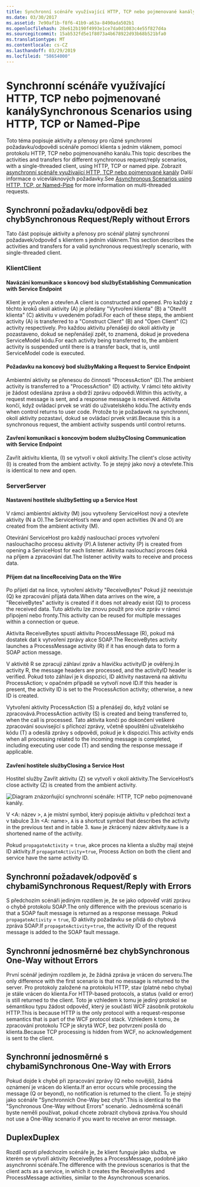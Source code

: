 ```yaml
---
title: Synchronní scénáře využívající HTTP, TCP nebo pojmenované kanály
ms.date: 03/30/2017
ms.assetid: 7e90af1b-f8f6-41b9-a63a-8490ada502b1
ms.openlocfilehash: 28e612b190f4993e1ce7da0d1083c4e55f827d4a
ms.sourcegitcommit: 15ab532fd5e1f8073a4b678922d93b68b521bfa0
ms.translationtype: MT
ms.contentlocale: cs-CZ
ms.lasthandoff: 03/29/2019
ms.locfileid: "58654000"
---
```

# <a name="synchronous-scenarios-using-http-tcp-or-named-pipe"></a><span data-ttu-id="6ac50-102">Synchronní scénáře využívající HTTP, TCP nebo pojmenované kanály</span><span class="sxs-lookup"><span data-stu-id="6ac50-102">Synchronous Scenarios using HTTP, TCP or Named-Pipe</span></span>
<span data-ttu-id="6ac50-103">Toto téma popisuje aktivity a přenosy pro různé synchronní požadavku/odpovědi scénáře pomocí klienta s jedním vláknem, pomocí protokolu HTTP, TCP nebo pojmenovaného kanálu.</span><span class="sxs-lookup"><span data-stu-id="6ac50-103">This topic describes the activities and transfers for different synchronous request/reply scenarios, with a single-threaded client, using HTTP, TCP or named pipe.</span></span> <span data-ttu-id="6ac50-104">Zobrazit [asynchronní scénáře využívající HTTP, TCP nebo pojmenované kanály](../../../../../docs/framework/wcf/diagnostics/tracing/asynchronous-scenarios-using-http-tcp-or-named-pipe.md) Další informace o vícevláknových požadavky.</span><span class="sxs-lookup"><span data-stu-id="6ac50-104">See [Asynchronous Scenarios using HTTP, TCP, or Named-Pipe](../../../../../docs/framework/wcf/diagnostics/tracing/asynchronous-scenarios-using-http-tcp-or-named-pipe.md) for more information on multi-threaded requests.</span></span>  
  
## <a name="synchronous-requestreply-without-errors"></a><span data-ttu-id="6ac50-105">Synchronní požadavku/odpovědi bez chyb</span><span class="sxs-lookup"><span data-stu-id="6ac50-105">Synchronous Request/Reply without Errors</span></span>  
 <span data-ttu-id="6ac50-106">Tato část popisuje aktivity a přenosy pro scénář platný synchronní požadavek/odpověď s klientem s jedním vláknem.</span><span class="sxs-lookup"><span data-stu-id="6ac50-106">This section describes the activities and transfers for a valid synchronous request/reply scenario, with single-threaded client.</span></span>  
  
### <a name="client"></a><span data-ttu-id="6ac50-107">Klient</span><span class="sxs-lookup"><span data-stu-id="6ac50-107">Client</span></span>  
  
#### <a name="establishing-communication-with-service-endpoint"></a><span data-ttu-id="6ac50-108">Navázání komunikace s koncový bod služby</span><span class="sxs-lookup"><span data-stu-id="6ac50-108">Establishing Communication with Service Endpoint</span></span>  
 <span data-ttu-id="6ac50-109">Klient je vytvořen a otevřen.</span><span class="sxs-lookup"><span data-stu-id="6ac50-109">A client is constructed and opened.</span></span> <span data-ttu-id="6ac50-110">Pro každý z těchto kroků okolí aktivity (A) je předány "Vytvoření klienta" (B) a "Otevřít klienta" (C) aktivitu v uvedeném pořadí.</span><span class="sxs-lookup"><span data-stu-id="6ac50-110">For each of these steps, the ambient activity (A) is transferred to a "Construct Client" (B) and "Open Client" (C) activity respectively.</span></span> <span data-ttu-id="6ac50-111">Pro každou aktivitu přenášejí do okolí aktivity je pozastaveno, dokud se nepřenášejí zpět, to znamená, dokud je provedena ServiceModel kódu.</span><span class="sxs-lookup"><span data-stu-id="6ac50-111">For each activity being transferred to, the ambient activity is suspended until there is a transfer back, that is, until ServiceModel code is executed.</span></span>  
  
#### <a name="making-a-request-to-service-endpoint"></a><span data-ttu-id="6ac50-112">Požadavku na koncový bod služby</span><span class="sxs-lookup"><span data-stu-id="6ac50-112">Making a Request to Service Endpoint</span></span>  
 <span data-ttu-id="6ac50-113">Ambientní aktivity se přenesou do činnosti "ProcessAction" (D).</span><span class="sxs-lookup"><span data-stu-id="6ac50-113">The ambient activity is transferred to a "ProcessAction" (D) activity.</span></span> <span data-ttu-id="6ac50-114">V rámci této aktivity je žádost odeslána zpráva a obdrží zprávu odpovědi.</span><span class="sxs-lookup"><span data-stu-id="6ac50-114">Within this activity, a request message is sent, and a response message is received.</span></span> <span data-ttu-id="6ac50-115">Aktivita končí, když ovládací prvek se vrátí do uživatelského kódu.</span><span class="sxs-lookup"><span data-stu-id="6ac50-115">The activity ends when control returns to user code.</span></span> <span data-ttu-id="6ac50-116">Protože to je požadavek na synchronní, okolí aktivity pozastaví, dokud se ovládací prvek vrátí.</span><span class="sxs-lookup"><span data-stu-id="6ac50-116">Because this is a synchronous request, the ambient activity suspends until control returns.</span></span>  
  
#### <a name="closing-communication-with-service-endpoint"></a><span data-ttu-id="6ac50-117">Zavření komunikaci s koncovým bodem služby</span><span class="sxs-lookup"><span data-stu-id="6ac50-117">Closing Communication with Service Endpoint</span></span>  
 <span data-ttu-id="6ac50-118">Zavřít aktivitu klienta, (I) se vytvoří v okolí aktivity.</span><span class="sxs-lookup"><span data-stu-id="6ac50-118">The client's close activity (I) is created from the ambient activity.</span></span> <span data-ttu-id="6ac50-119">To je stejný jako nový a otevřete.</span><span class="sxs-lookup"><span data-stu-id="6ac50-119">This is identical to new and open.</span></span>  
  
### <a name="server"></a><span data-ttu-id="6ac50-120">Server</span><span class="sxs-lookup"><span data-stu-id="6ac50-120">Server</span></span>  
  
#### <a name="setting-up-a-service-host"></a><span data-ttu-id="6ac50-121">Nastavení hostitele služby</span><span class="sxs-lookup"><span data-stu-id="6ac50-121">Setting up a Service Host</span></span>  
 <span data-ttu-id="6ac50-122">V rámci ambientní aktivity (M) jsou vytvořeny ServiceHost nový a otevřete aktivity (N a O).</span><span class="sxs-lookup"><span data-stu-id="6ac50-122">The ServiceHost’s new and open activities (N and O) are created from the ambient activity (M).</span></span>  
  
 <span data-ttu-id="6ac50-123">Otevírání ServiceHost pro každý naslouchací proces vytvoření naslouchacího procesu aktivity (P).</span><span class="sxs-lookup"><span data-stu-id="6ac50-123">A listener activity (P) is created from opening a ServiceHost for each listener.</span></span> <span data-ttu-id="6ac50-124">Aktivita naslouchací proces čeká na příjem a zpracování dat.</span><span class="sxs-lookup"><span data-stu-id="6ac50-124">The listener activity waits to receive and process data.</span></span>  
  
#### <a name="receiving-data-on-the-wire"></a><span data-ttu-id="6ac50-125">Příjem dat na lince</span><span class="sxs-lookup"><span data-stu-id="6ac50-125">Receiving Data on the Wire</span></span>  
 <span data-ttu-id="6ac50-126">Po přijetí dat na lince, vytvoření aktivity "ReceiveBytes" Pokud již neexistuje (Q) ke zpracování přijatá data.</span><span class="sxs-lookup"><span data-stu-id="6ac50-126">When data arrives on the wire, a "ReceiveBytes" activity is created if it does not already exist (Q) to process the received data.</span></span> <span data-ttu-id="6ac50-127">Tuto aktivitu lze znovu použít pro více zpráv v rámci připojení nebo fronty.</span><span class="sxs-lookup"><span data-stu-id="6ac50-127">This activity can be reused for multiple messages within a connection or queue.</span></span>  
  
 <span data-ttu-id="6ac50-128">Aktivita ReceiveBytes spustí aktivitu ProcessMessage (R), pokud má dostatek dat k vytvoření zprávy akce SOAP.</span><span class="sxs-lookup"><span data-stu-id="6ac50-128">The ReceiveBytes activity launches a ProcessMessage activity (R) if it has enough data to form a SOAP action message.</span></span>  
  
 <span data-ttu-id="6ac50-129">V aktivitě R se zpracují záhlaví zpráv a hlavičku activityID je ověřený.</span><span class="sxs-lookup"><span data-stu-id="6ac50-129">In activity R, the message headers are processed, and the activityID header is verified.</span></span> <span data-ttu-id="6ac50-130">Pokud toto záhlaví je k dispozici, ID aktivity nastavená na aktivitu ProcessAction; v opačném případě se vytvoří nové ID.</span><span class="sxs-lookup"><span data-stu-id="6ac50-130">If this header is present, the activity ID is set to the ProcessAction activity; otherwise, a new ID is created.</span></span>  
  
 <span data-ttu-id="6ac50-131">Vytvoření aktivity ProcessAction (S) a přenášejí do, když volání se zpracovává.</span><span class="sxs-lookup"><span data-stu-id="6ac50-131">ProcessAction activity (S) is created and being transferred to, when the call is processed.</span></span> <span data-ttu-id="6ac50-132">Tato aktivita končí po dokončení veškeré zpracování související s příchozí zprávy, včetně spouštění uživatelského kódu (T) a odesílá zprávy s odpovědí, pokud je k dispozici.</span><span class="sxs-lookup"><span data-stu-id="6ac50-132">This activity ends when all processing related to the incoming message is completed, including executing user code (T) and sending the response message if applicable.</span></span>  
  
#### <a name="closing-a-service-host"></a><span data-ttu-id="6ac50-133">Zavření hostitele služby</span><span class="sxs-lookup"><span data-stu-id="6ac50-133">Closing a Service Host</span></span>  
 <span data-ttu-id="6ac50-134">Hostitel služby Zavřít aktivitu (Z) se vytvoří v okolí aktivity.</span><span class="sxs-lookup"><span data-stu-id="6ac50-134">The ServiceHost’s close activity (Z) is created from the ambient activity.</span></span>  
  
 ![Diagram znázorňující synchronní scénáře: HTTP, TCP nebo pojmenované kanály.](./media/synchronous-scenarios-using-http-tcp-or-named-pipe/synchronous-scenario-http-tcp-named-pipes.gif)  
  
 <span data-ttu-id="6ac50-136">V \<A: název >, `A` je místní symbol, který popisuje aktivitu v předchozí text a v tabulce 3.</span><span class="sxs-lookup"><span data-stu-id="6ac50-136">In \<A: name>, `A` is a shortcut symbol that describes the activity in the previous text and in table 3.</span></span> <span data-ttu-id="6ac50-137">`Name` je zkrácený název aktivity.</span><span class="sxs-lookup"><span data-stu-id="6ac50-137">`Name` is a shortened name of the activity.</span></span>  
  
 <span data-ttu-id="6ac50-138">Pokud `propagateActivity` = `true`, akce proces na klienta a služby mají stejné ID aktivity.</span><span class="sxs-lookup"><span data-stu-id="6ac50-138">If `propagateActivity`=`true`, Process Action on both the client and service have the same activity ID.</span></span>  
  
## <a name="synchronous-requestreply-with-errors"></a><span data-ttu-id="6ac50-139">Synchronní požadavek/odpověď s chybami</span><span class="sxs-lookup"><span data-stu-id="6ac50-139">Synchronous Request/Reply with Errors</span></span>  
 <span data-ttu-id="6ac50-140">S předchozím scénáři jediným rozdílem je, že se jako odpověď vrátí zprávu o chybě protokolu SOAP.</span><span class="sxs-lookup"><span data-stu-id="6ac50-140">The only difference with the previous scenario is that a SOAP fault message is returned as a response message.</span></span> <span data-ttu-id="6ac50-141">Pokud `propagateActivity` = `true`, ID aktivity požadavku se přidá do chybová zpráva SOAP.</span><span class="sxs-lookup"><span data-stu-id="6ac50-141">If `propagateActivity`=`true`, the activity ID of the request message is added to the SOAP fault message.</span></span>  
  
## <a name="synchronous-one-way-without-errors"></a><span data-ttu-id="6ac50-142">Synchronní jednosměrné bez chyb</span><span class="sxs-lookup"><span data-stu-id="6ac50-142">Synchronous One-Way without Errors</span></span>  
 <span data-ttu-id="6ac50-143">První scénář jediným rozdílem je, že žádná zpráva je vrácen do serveru.</span><span class="sxs-lookup"><span data-stu-id="6ac50-143">The only difference with the first scenario is that no message is returned to the server.</span></span> <span data-ttu-id="6ac50-144">Pro protokoly založené na protokolu HTTP, stav (platné nebo chyba) je stále vrácen do klienta.</span><span class="sxs-lookup"><span data-stu-id="6ac50-144">For HTTP-based protocols, a status (valid or error) is still returned to the client.</span></span> <span data-ttu-id="6ac50-145">Toto je vzhledem k tomu je jediný protokol se sémantikou typu žádost odpověď, který je součástí WCF zásobník protokolu HTTP.</span><span class="sxs-lookup"><span data-stu-id="6ac50-145">This is because HTTP is the only protocol with a request-response semantics that is part of the WCF protocol stack.</span></span> <span data-ttu-id="6ac50-146">Vzhledem k tomu, že zpracování protokolu TCP je skrytá WCF, bez potvrzení posílá do klienta.</span><span class="sxs-lookup"><span data-stu-id="6ac50-146">Because TCP processing is hidden from WCF, no acknowledgement is sent to the client.</span></span>  
  
## <a name="synchronous-one-way-with-errors"></a><span data-ttu-id="6ac50-147">Synchronní jednosměrné s chybami</span><span class="sxs-lookup"><span data-stu-id="6ac50-147">Synchronous One-Way with Errors</span></span>  
 <span data-ttu-id="6ac50-148">Pokud dojde k chybě při zpracování zprávy (Q nebo novější), žádná oznámení je vrácen do klienta.</span><span class="sxs-lookup"><span data-stu-id="6ac50-148">If an error occurs while processing the message (Q or beyond), no notification is returned to the client.</span></span> <span data-ttu-id="6ac50-149">To je stejný jako scénáře "Synchronních One-Way bez chyb".</span><span class="sxs-lookup"><span data-stu-id="6ac50-149">This is identical to the "Synchronous One-Way without Errors" scenario.</span></span> <span data-ttu-id="6ac50-150">Jednosměrná scénáři byste neměli používat, pokud chcete zobrazit chybová zpráva.</span><span class="sxs-lookup"><span data-stu-id="6ac50-150">You should not use a One-Way scenario if you want to receive an error message.</span></span>  
  
## <a name="duplex"></a><span data-ttu-id="6ac50-151">Duplex</span><span class="sxs-lookup"><span data-stu-id="6ac50-151">Duplex</span></span>  
 <span data-ttu-id="6ac50-152">Rozdíl oproti předchozím scénáře je, že klient funguje jako služba, ve kterém se vytvoří aktivity ReceiveBytes a ProcessMessage, podobně jako asynchronní scénáře.</span><span class="sxs-lookup"><span data-stu-id="6ac50-152">The difference with the previous scenarios is that the client acts as a service, in which it creates the ReceiveBytes and ProcessMessage activities, similar to the Asynchronous scenarios.</span></span>
